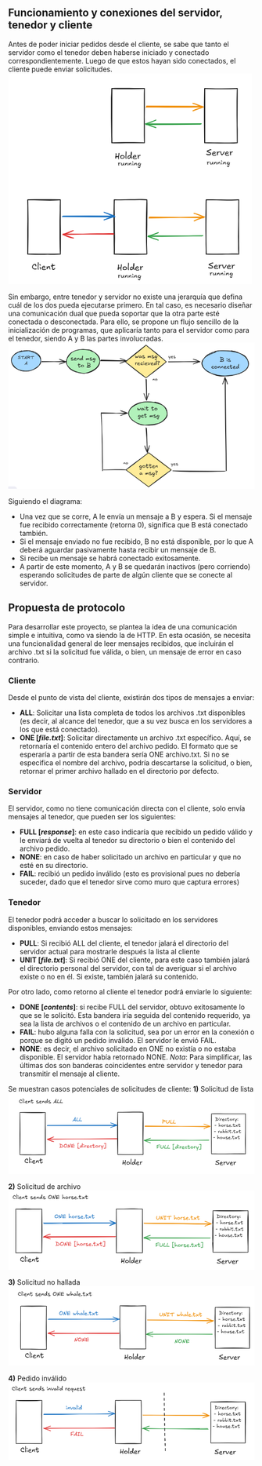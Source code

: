 ## Funcionamiento y conexiones del servidor, tenedor y cliente
Antes de poder iniciar pedidos desde el cliente, se sabe que tanto el servidor como el tenedor deben haberse iniciado y conectado correspondientemente. Luego de que estos hayan sido conectados, el cliente puede enviar solicitudes.
![](img/connections.png)


Sin embargo, entre tenedor y servidor no existe una jerarquía que defina cuál de los dos pueda ejecutarse primero. En tal caso, es necesario diseñar una comunicación dual que pueda soportar que la otra parte esté conectada o desconectada. Para ello, se propone un flujo sencillo de la inicialización de programas, que aplicaría tanto para el servidor como para el tenedor, siendo A y B las partes involucradas.
![](img/diagram.png)


Siguiendo el diagrama:
* Una vez que se corre, A le envía un mensaje a B y espera. Si el mensaje fue recibido correctamente (retorna 0), significa que B está conectado también.
* Si el mensaje enviado no fue recibido, B no está disponible, por lo que A deberá aguardar pasivamente hasta recibir un mensaje de B.
* Si recibe un mensaje se habrá conectado exitosamente.
* A partir de este momento, A y B se quedarán inactivos (pero corriendo) esperando solicitudes de parte de algún cliente que se conecte al servidor.

## Propuesta de protocolo
Para desarrollar este proyecto, se plantea la idea de una comunicación simple e intuitiva, como va siendo la de HTTP. En esta ocasión, se necesita una funcionalidad general de leer mensajes recibidos, que incluirán el archivo .txt si la solicitud fue válida, o bien, un mensaje de error en caso contrario.

### Cliente
Desde el punto de vista del cliente, existirán dos tipos de mensajes a enviar:
* **ALL**: Solicitar una lista completa de todos los archivos .txt disponibles (es decir, al alcance del tenedor, que a su vez busca en los servidores a los que está conectado).
* **ONE [_file.txt_]**: Solicitar directamente un archivo .txt específico. Aquí, se retornaría el contenido entero del archivo pedido. El formato que se esperaría a partir de esta bandera sería ONE archivo.txt. Si no se especifica el nombre del archivo, podría descartarse la solicitud, o bien, retornar el primer archivo hallado en el directorio por defecto.

### Servidor
El servidor, como no tiene comunicación directa con el cliente, solo envía mensajes al tenedor, que pueden ser los siguientes:
* **FULL [_response_]**: en este caso indicaría que recibido un pedido válido y le enviará de vuelta al tenedor su directorio o bien el contenido del archivo pedido.
* **NONE**: en caso de haber solicitado un archivo en particular y que no esté en su directorio.
* **FAIL**: recibió un pedido inválido (esto es provisional pues no debería suceder, dado que el tenedor sirve como muro que captura errores)

### Tenedor
El tenedor podrá acceder a buscar lo solicitado en los servidores disponibles, enviando estos mensajes:
* **PULL**: Si recibió ALL del cliente, el tenedor jalará el directorio del servidor actual para mostrarle después la lista al cliente
* **UNIT [_file.txt_]**: Si recibió ONE del cliente, para este caso también jalará el directorio personal del servidor, con tal de averiguar si el archivo existe o no en él. Si existe, también jalará su contenido.

Por otro lado, como retorno al cliente el tenedor podrá enviarle lo siguiente:
* **DONE [_contents_]**: si recibe FULL del servidor, obtuvo exitosamente lo que se le solicitó. Esta bandera iría seguida del contenido requerido, ya sea la lista de archivos o el contenido de un archivo en particular.
* **FAIL**: hubo alguna falla con la solicitud, sea por un error en la conexión o porque se digitó un pedido inválido. El servidor le envió FAIL.
* **NONE**: es decir, el archivo solicitado en ONE no existía o no estaba disponible. El servidor había retornado NONE.
_Nota_: Para simplificar, las últimas dos son banderas coincidentes entre servidor y tenedor para transmitir el mensaje al cliente.

Se muestran casos potenciales de solicitudes de cliente:
**1)** Solicitud de lista
![](img/all.png)

**2)** Solicitud de archivo
![](img/one.png)


**3)** Solicitud no hallada
![](img/none.png)

**4)** Pedido inválido
![](img/error.png)